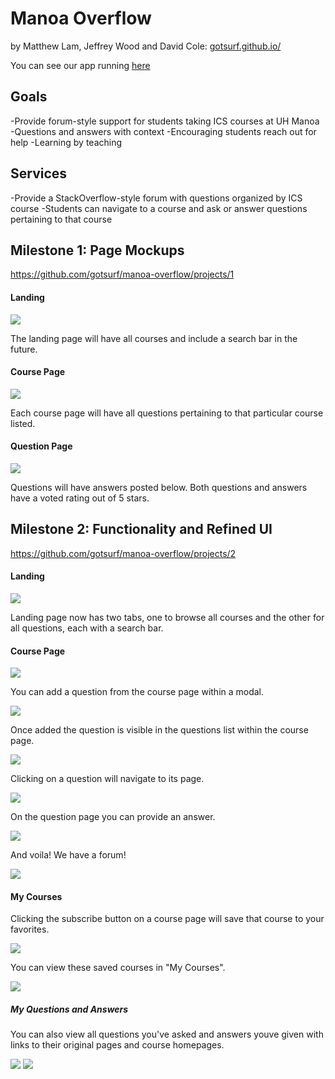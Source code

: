 # Manoa Overflow

by Matthew Lam, Jeffrey Wood and David Cole: <a href='https://gotsurf.github.io/'>gotsurf.github.io/</a>

You can see our app running <a href='http://manoaoverflow.meteorapp.com/'>here</a>


## Goals

-Provide forum-style support for students taking ICS courses at UH Manoa
-Questions and answers with context
-Encouraging students reach out for help
-Learning by teaching

## Services

-Provide a StackOverflow-style forum with questions organized by ICS course
-Students can navigate to a course and ask or answer questions pertaining to that course

## Milestone 1: Page Mockups
<a href='https://github.com/gotsurf/manoa-overflow/projects/1'>
                            https://github.com/gotsurf/manoa-overflow/projects/1</a>

#### Landing

<img src='app/public/images/m1/landing.png'/>

The landing page will have all courses and include a search bar in the future.

#### Course Page

<img src='app/public/images/m1/course.png'/>

Each course page will have all questions pertaining to that particular course listed.

#### Question Page

<img src='app/public/images/m1/question.png'/>

Questions will have answers posted below. Both questions and answers have a voted rating out of 5 stars.

## Milestone 2: Functionality and Refined UI
<a href='https://github.com/gotsurf/manoa-overflow/projects/2'>
https://github.com/gotsurf/manoa-overflow/projects/2</a>

#### Landing

<img src='app/public/images/m2/Home.png'/>

Landing page now has two tabs, one to browse all courses and the other for all questions, each with a search bar.

#### Course Page

<img src='app/public/images/m2/Course1.png'/>

You can add a question from the course page within a modal.

<img src='app/public/images/m2/Course2.png'/>

Once added the question is visible in the questions list within the course page.

<img src='app/public/images/m2/Course3.png'/>

Clicking on a question will navigate to its page.

<img src='app/public/images/m2/Course4.png'/>

On the question page you can provide an answer.

<img src='app/public/images/m2/Course5.png'/>

And voila! We have a forum!

<img src='app/public/images/m2/Course6.png'/>

#### My Courses

Clicking the subscribe button on a course page will save that course to your favorites.

<img src='app/public/images/m2/Sub1.png'/>

You can view these saved courses in "My Courses".

<img src='app/public/images/m2/Sub2.png'/>

##### My Questions and Answers

You can also view all questions you've asked and answers youve given with links to their original pages and course homepages.

<img src='app/public/images/m2/Questions1.png'/>

<img src='app/public/images/m2/Answers.png'/>